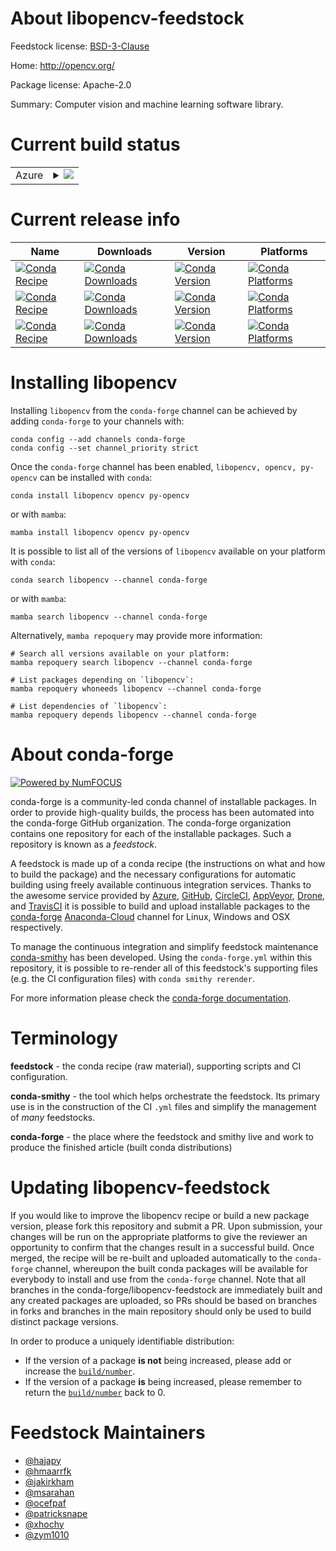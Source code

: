 About libopencv-feedstock
=========================

Feedstock license: [BSD-3-Clause](https://github.com/conda-forge/opencv-feedstock/blob/main/LICENSE.txt)

Home: http://opencv.org/

Package license: Apache-2.0

Summary: Computer vision and machine learning software library.

Current build status
====================


<table>
    
  <tr>
    <td>Azure</td>
    <td>
      <details>
        <summary>
          <a href="https://dev.azure.com/conda-forge/feedstock-builds/_build/latest?definitionId=4567&branchName=main">
            <img src="https://dev.azure.com/conda-forge/feedstock-builds/_apis/build/status/opencv-feedstock?branchName=main">
          </a>
        </summary>
        <table>
          <thead><tr><th>Variant</th><th>Status</th></tr></thead>
          <tbody><tr>
              <td>linux_64_ffmpeg5hdf51.12.2numpy1.21python3.10.____cpython</td>
              <td>
                <a href="https://dev.azure.com/conda-forge/feedstock-builds/_build/latest?definitionId=4567&branchName=main">
                  <img src="https://dev.azure.com/conda-forge/feedstock-builds/_apis/build/status/opencv-feedstock?branchName=main&jobName=linux&configuration=linux%20linux_64_ffmpeg5hdf51.12.2numpy1.21python3.10.____cpython" alt="variant">
                </a>
              </td>
            </tr><tr>
              <td>linux_64_ffmpeg5hdf51.12.2numpy1.21python3.8.____73_pypy</td>
              <td>
                <a href="https://dev.azure.com/conda-forge/feedstock-builds/_build/latest?definitionId=4567&branchName=main">
                  <img src="https://dev.azure.com/conda-forge/feedstock-builds/_apis/build/status/opencv-feedstock?branchName=main&jobName=linux&configuration=linux%20linux_64_ffmpeg5hdf51.12.2numpy1.21python3.8.____73_pypy" alt="variant">
                </a>
              </td>
            </tr><tr>
              <td>linux_64_ffmpeg5hdf51.12.2numpy1.21python3.8.____cpython</td>
              <td>
                <a href="https://dev.azure.com/conda-forge/feedstock-builds/_build/latest?definitionId=4567&branchName=main">
                  <img src="https://dev.azure.com/conda-forge/feedstock-builds/_apis/build/status/opencv-feedstock?branchName=main&jobName=linux&configuration=linux%20linux_64_ffmpeg5hdf51.12.2numpy1.21python3.8.____cpython" alt="variant">
                </a>
              </td>
            </tr><tr>
              <td>linux_64_ffmpeg5hdf51.12.2numpy1.21python3.9.____73_pypy</td>
              <td>
                <a href="https://dev.azure.com/conda-forge/feedstock-builds/_build/latest?definitionId=4567&branchName=main">
                  <img src="https://dev.azure.com/conda-forge/feedstock-builds/_apis/build/status/opencv-feedstock?branchName=main&jobName=linux&configuration=linux%20linux_64_ffmpeg5hdf51.12.2numpy1.21python3.9.____73_pypy" alt="variant">
                </a>
              </td>
            </tr><tr>
              <td>linux_64_ffmpeg5hdf51.12.2numpy1.21python3.9.____cpython</td>
              <td>
                <a href="https://dev.azure.com/conda-forge/feedstock-builds/_build/latest?definitionId=4567&branchName=main">
                  <img src="https://dev.azure.com/conda-forge/feedstock-builds/_apis/build/status/opencv-feedstock?branchName=main&jobName=linux&configuration=linux%20linux_64_ffmpeg5hdf51.12.2numpy1.21python3.9.____cpython" alt="variant">
                </a>
              </td>
            </tr><tr>
              <td>linux_64_ffmpeg5hdf51.12.2numpy1.23python3.11.____cpython</td>
              <td>
                <a href="https://dev.azure.com/conda-forge/feedstock-builds/_build/latest?definitionId=4567&branchName=main">
                  <img src="https://dev.azure.com/conda-forge/feedstock-builds/_apis/build/status/opencv-feedstock?branchName=main&jobName=linux&configuration=linux%20linux_64_ffmpeg5hdf51.12.2numpy1.23python3.11.____cpython" alt="variant">
                </a>
              </td>
            </tr><tr>
              <td>linux_64_ffmpeg5hdf51.14.0numpy1.21python3.10.____cpython</td>
              <td>
                <a href="https://dev.azure.com/conda-forge/feedstock-builds/_build/latest?definitionId=4567&branchName=main">
                  <img src="https://dev.azure.com/conda-forge/feedstock-builds/_apis/build/status/opencv-feedstock?branchName=main&jobName=linux&configuration=linux%20linux_64_ffmpeg5hdf51.14.0numpy1.21python3.10.____cpython" alt="variant">
                </a>
              </td>
            </tr><tr>
              <td>linux_64_ffmpeg5hdf51.14.0numpy1.21python3.8.____73_pypy</td>
              <td>
                <a href="https://dev.azure.com/conda-forge/feedstock-builds/_build/latest?definitionId=4567&branchName=main">
                  <img src="https://dev.azure.com/conda-forge/feedstock-builds/_apis/build/status/opencv-feedstock?branchName=main&jobName=linux&configuration=linux%20linux_64_ffmpeg5hdf51.14.0numpy1.21python3.8.____73_pypy" alt="variant">
                </a>
              </td>
            </tr><tr>
              <td>linux_64_ffmpeg5hdf51.14.0numpy1.21python3.8.____cpython</td>
              <td>
                <a href="https://dev.azure.com/conda-forge/feedstock-builds/_build/latest?definitionId=4567&branchName=main">
                  <img src="https://dev.azure.com/conda-forge/feedstock-builds/_apis/build/status/opencv-feedstock?branchName=main&jobName=linux&configuration=linux%20linux_64_ffmpeg5hdf51.14.0numpy1.21python3.8.____cpython" alt="variant">
                </a>
              </td>
            </tr><tr>
              <td>linux_64_ffmpeg5hdf51.14.0numpy1.21python3.9.____73_pypy</td>
              <td>
                <a href="https://dev.azure.com/conda-forge/feedstock-builds/_build/latest?definitionId=4567&branchName=main">
                  <img src="https://dev.azure.com/conda-forge/feedstock-builds/_apis/build/status/opencv-feedstock?branchName=main&jobName=linux&configuration=linux%20linux_64_ffmpeg5hdf51.14.0numpy1.21python3.9.____73_pypy" alt="variant">
                </a>
              </td>
            </tr><tr>
              <td>linux_64_ffmpeg5hdf51.14.0numpy1.21python3.9.____cpython</td>
              <td>
                <a href="https://dev.azure.com/conda-forge/feedstock-builds/_build/latest?definitionId=4567&branchName=main">
                  <img src="https://dev.azure.com/conda-forge/feedstock-builds/_apis/build/status/opencv-feedstock?branchName=main&jobName=linux&configuration=linux%20linux_64_ffmpeg5hdf51.14.0numpy1.21python3.9.____cpython" alt="variant">
                </a>
              </td>
            </tr><tr>
              <td>linux_64_ffmpeg5hdf51.14.0numpy1.23python3.11.____cpython</td>
              <td>
                <a href="https://dev.azure.com/conda-forge/feedstock-builds/_build/latest?definitionId=4567&branchName=main">
                  <img src="https://dev.azure.com/conda-forge/feedstock-builds/_apis/build/status/opencv-feedstock?branchName=main&jobName=linux&configuration=linux%20linux_64_ffmpeg5hdf51.14.0numpy1.23python3.11.____cpython" alt="variant">
                </a>
              </td>
            </tr><tr>
              <td>linux_64_ffmpeg6hdf51.12.2numpy1.21python3.10.____cpython</td>
              <td>
                <a href="https://dev.azure.com/conda-forge/feedstock-builds/_build/latest?definitionId=4567&branchName=main">
                  <img src="https://dev.azure.com/conda-forge/feedstock-builds/_apis/build/status/opencv-feedstock?branchName=main&jobName=linux&configuration=linux%20linux_64_ffmpeg6hdf51.12.2numpy1.21python3.10.____cpython" alt="variant">
                </a>
              </td>
            </tr><tr>
              <td>linux_64_ffmpeg6hdf51.12.2numpy1.21python3.8.____73_pypy</td>
              <td>
                <a href="https://dev.azure.com/conda-forge/feedstock-builds/_build/latest?definitionId=4567&branchName=main">
                  <img src="https://dev.azure.com/conda-forge/feedstock-builds/_apis/build/status/opencv-feedstock?branchName=main&jobName=linux&configuration=linux%20linux_64_ffmpeg6hdf51.12.2numpy1.21python3.8.____73_pypy" alt="variant">
                </a>
              </td>
            </tr><tr>
              <td>linux_64_ffmpeg6hdf51.12.2numpy1.21python3.8.____cpython</td>
              <td>
                <a href="https://dev.azure.com/conda-forge/feedstock-builds/_build/latest?definitionId=4567&branchName=main">
                  <img src="https://dev.azure.com/conda-forge/feedstock-builds/_apis/build/status/opencv-feedstock?branchName=main&jobName=linux&configuration=linux%20linux_64_ffmpeg6hdf51.12.2numpy1.21python3.8.____cpython" alt="variant">
                </a>
              </td>
            </tr><tr>
              <td>linux_64_ffmpeg6hdf51.12.2numpy1.21python3.9.____73_pypy</td>
              <td>
                <a href="https://dev.azure.com/conda-forge/feedstock-builds/_build/latest?definitionId=4567&branchName=main">
                  <img src="https://dev.azure.com/conda-forge/feedstock-builds/_apis/build/status/opencv-feedstock?branchName=main&jobName=linux&configuration=linux%20linux_64_ffmpeg6hdf51.12.2numpy1.21python3.9.____73_pypy" alt="variant">
                </a>
              </td>
            </tr><tr>
              <td>linux_64_ffmpeg6hdf51.12.2numpy1.21python3.9.____cpython</td>
              <td>
                <a href="https://dev.azure.com/conda-forge/feedstock-builds/_build/latest?definitionId=4567&branchName=main">
                  <img src="https://dev.azure.com/conda-forge/feedstock-builds/_apis/build/status/opencv-feedstock?branchName=main&jobName=linux&configuration=linux%20linux_64_ffmpeg6hdf51.12.2numpy1.21python3.9.____cpython" alt="variant">
                </a>
              </td>
            </tr><tr>
              <td>linux_64_ffmpeg6hdf51.12.2numpy1.23python3.11.____cpython</td>
              <td>
                <a href="https://dev.azure.com/conda-forge/feedstock-builds/_build/latest?definitionId=4567&branchName=main">
                  <img src="https://dev.azure.com/conda-forge/feedstock-builds/_apis/build/status/opencv-feedstock?branchName=main&jobName=linux&configuration=linux%20linux_64_ffmpeg6hdf51.12.2numpy1.23python3.11.____cpython" alt="variant">
                </a>
              </td>
            </tr><tr>
              <td>linux_64_ffmpeg6hdf51.14.0numpy1.21python3.10.____cpython</td>
              <td>
                <a href="https://dev.azure.com/conda-forge/feedstock-builds/_build/latest?definitionId=4567&branchName=main">
                  <img src="https://dev.azure.com/conda-forge/feedstock-builds/_apis/build/status/opencv-feedstock?branchName=main&jobName=linux&configuration=linux%20linux_64_ffmpeg6hdf51.14.0numpy1.21python3.10.____cpython" alt="variant">
                </a>
              </td>
            </tr><tr>
              <td>linux_64_ffmpeg6hdf51.14.0numpy1.21python3.8.____73_pypy</td>
              <td>
                <a href="https://dev.azure.com/conda-forge/feedstock-builds/_build/latest?definitionId=4567&branchName=main">
                  <img src="https://dev.azure.com/conda-forge/feedstock-builds/_apis/build/status/opencv-feedstock?branchName=main&jobName=linux&configuration=linux%20linux_64_ffmpeg6hdf51.14.0numpy1.21python3.8.____73_pypy" alt="variant">
                </a>
              </td>
            </tr><tr>
              <td>linux_64_ffmpeg6hdf51.14.0numpy1.21python3.8.____cpython</td>
              <td>
                <a href="https://dev.azure.com/conda-forge/feedstock-builds/_build/latest?definitionId=4567&branchName=main">
                  <img src="https://dev.azure.com/conda-forge/feedstock-builds/_apis/build/status/opencv-feedstock?branchName=main&jobName=linux&configuration=linux%20linux_64_ffmpeg6hdf51.14.0numpy1.21python3.8.____cpython" alt="variant">
                </a>
              </td>
            </tr><tr>
              <td>linux_64_ffmpeg6hdf51.14.0numpy1.21python3.9.____73_pypy</td>
              <td>
                <a href="https://dev.azure.com/conda-forge/feedstock-builds/_build/latest?definitionId=4567&branchName=main">
                  <img src="https://dev.azure.com/conda-forge/feedstock-builds/_apis/build/status/opencv-feedstock?branchName=main&jobName=linux&configuration=linux%20linux_64_ffmpeg6hdf51.14.0numpy1.21python3.9.____73_pypy" alt="variant">
                </a>
              </td>
            </tr><tr>
              <td>linux_64_ffmpeg6hdf51.14.0numpy1.21python3.9.____cpython</td>
              <td>
                <a href="https://dev.azure.com/conda-forge/feedstock-builds/_build/latest?definitionId=4567&branchName=main">
                  <img src="https://dev.azure.com/conda-forge/feedstock-builds/_apis/build/status/opencv-feedstock?branchName=main&jobName=linux&configuration=linux%20linux_64_ffmpeg6hdf51.14.0numpy1.21python3.9.____cpython" alt="variant">
                </a>
              </td>
            </tr><tr>
              <td>linux_64_ffmpeg6hdf51.14.0numpy1.23python3.11.____cpython</td>
              <td>
                <a href="https://dev.azure.com/conda-forge/feedstock-builds/_build/latest?definitionId=4567&branchName=main">
                  <img src="https://dev.azure.com/conda-forge/feedstock-builds/_apis/build/status/opencv-feedstock?branchName=main&jobName=linux&configuration=linux%20linux_64_ffmpeg6hdf51.14.0numpy1.23python3.11.____cpython" alt="variant">
                </a>
              </td>
            </tr><tr>
              <td>linux_aarch64_ffmpeg5hdf51.12.2numpy1.21python3.10.____cpython</td>
              <td>
                <a href="https://dev.azure.com/conda-forge/feedstock-builds/_build/latest?definitionId=4567&branchName=main">
                  <img src="https://dev.azure.com/conda-forge/feedstock-builds/_apis/build/status/opencv-feedstock?branchName=main&jobName=linux&configuration=linux%20linux_aarch64_ffmpeg5hdf51.12.2numpy1.21python3.10.____cpython" alt="variant">
                </a>
              </td>
            </tr><tr>
              <td>linux_aarch64_ffmpeg5hdf51.12.2numpy1.21python3.8.____73_pypy</td>
              <td>
                <a href="https://dev.azure.com/conda-forge/feedstock-builds/_build/latest?definitionId=4567&branchName=main">
                  <img src="https://dev.azure.com/conda-forge/feedstock-builds/_apis/build/status/opencv-feedstock?branchName=main&jobName=linux&configuration=linux%20linux_aarch64_ffmpeg5hdf51.12.2numpy1.21python3.8.____73_pypy" alt="variant">
                </a>
              </td>
            </tr><tr>
              <td>linux_aarch64_ffmpeg5hdf51.12.2numpy1.21python3.8.____cpython</td>
              <td>
                <a href="https://dev.azure.com/conda-forge/feedstock-builds/_build/latest?definitionId=4567&branchName=main">
                  <img src="https://dev.azure.com/conda-forge/feedstock-builds/_apis/build/status/opencv-feedstock?branchName=main&jobName=linux&configuration=linux%20linux_aarch64_ffmpeg5hdf51.12.2numpy1.21python3.8.____cpython" alt="variant">
                </a>
              </td>
            </tr><tr>
              <td>linux_aarch64_ffmpeg5hdf51.12.2numpy1.21python3.9.____73_pypy</td>
              <td>
                <a href="https://dev.azure.com/conda-forge/feedstock-builds/_build/latest?definitionId=4567&branchName=main">
                  <img src="https://dev.azure.com/conda-forge/feedstock-builds/_apis/build/status/opencv-feedstock?branchName=main&jobName=linux&configuration=linux%20linux_aarch64_ffmpeg5hdf51.12.2numpy1.21python3.9.____73_pypy" alt="variant">
                </a>
              </td>
            </tr><tr>
              <td>linux_aarch64_ffmpeg5hdf51.12.2numpy1.21python3.9.____cpython</td>
              <td>
                <a href="https://dev.azure.com/conda-forge/feedstock-builds/_build/latest?definitionId=4567&branchName=main">
                  <img src="https://dev.azure.com/conda-forge/feedstock-builds/_apis/build/status/opencv-feedstock?branchName=main&jobName=linux&configuration=linux%20linux_aarch64_ffmpeg5hdf51.12.2numpy1.21python3.9.____cpython" alt="variant">
                </a>
              </td>
            </tr><tr>
              <td>linux_aarch64_ffmpeg5hdf51.12.2numpy1.23python3.11.____cpython</td>
              <td>
                <a href="https://dev.azure.com/conda-forge/feedstock-builds/_build/latest?definitionId=4567&branchName=main">
                  <img src="https://dev.azure.com/conda-forge/feedstock-builds/_apis/build/status/opencv-feedstock?branchName=main&jobName=linux&configuration=linux%20linux_aarch64_ffmpeg5hdf51.12.2numpy1.23python3.11.____cpython" alt="variant">
                </a>
              </td>
            </tr><tr>
              <td>linux_aarch64_ffmpeg5hdf51.14.0numpy1.21python3.10.____cpython</td>
              <td>
                <a href="https://dev.azure.com/conda-forge/feedstock-builds/_build/latest?definitionId=4567&branchName=main">
                  <img src="https://dev.azure.com/conda-forge/feedstock-builds/_apis/build/status/opencv-feedstock?branchName=main&jobName=linux&configuration=linux%20linux_aarch64_ffmpeg5hdf51.14.0numpy1.21python3.10.____cpython" alt="variant">
                </a>
              </td>
            </tr><tr>
              <td>linux_aarch64_ffmpeg5hdf51.14.0numpy1.21python3.8.____73_pypy</td>
              <td>
                <a href="https://dev.azure.com/conda-forge/feedstock-builds/_build/latest?definitionId=4567&branchName=main">
                  <img src="https://dev.azure.com/conda-forge/feedstock-builds/_apis/build/status/opencv-feedstock?branchName=main&jobName=linux&configuration=linux%20linux_aarch64_ffmpeg5hdf51.14.0numpy1.21python3.8.____73_pypy" alt="variant">
                </a>
              </td>
            </tr><tr>
              <td>linux_aarch64_ffmpeg5hdf51.14.0numpy1.21python3.8.____cpython</td>
              <td>
                <a href="https://dev.azure.com/conda-forge/feedstock-builds/_build/latest?definitionId=4567&branchName=main">
                  <img src="https://dev.azure.com/conda-forge/feedstock-builds/_apis/build/status/opencv-feedstock?branchName=main&jobName=linux&configuration=linux%20linux_aarch64_ffmpeg5hdf51.14.0numpy1.21python3.8.____cpython" alt="variant">
                </a>
              </td>
            </tr><tr>
              <td>linux_aarch64_ffmpeg5hdf51.14.0numpy1.21python3.9.____73_pypy</td>
              <td>
                <a href="https://dev.azure.com/conda-forge/feedstock-builds/_build/latest?definitionId=4567&branchName=main">
                  <img src="https://dev.azure.com/conda-forge/feedstock-builds/_apis/build/status/opencv-feedstock?branchName=main&jobName=linux&configuration=linux%20linux_aarch64_ffmpeg5hdf51.14.0numpy1.21python3.9.____73_pypy" alt="variant">
                </a>
              </td>
            </tr><tr>
              <td>linux_aarch64_ffmpeg5hdf51.14.0numpy1.21python3.9.____cpython</td>
              <td>
                <a href="https://dev.azure.com/conda-forge/feedstock-builds/_build/latest?definitionId=4567&branchName=main">
                  <img src="https://dev.azure.com/conda-forge/feedstock-builds/_apis/build/status/opencv-feedstock?branchName=main&jobName=linux&configuration=linux%20linux_aarch64_ffmpeg5hdf51.14.0numpy1.21python3.9.____cpython" alt="variant">
                </a>
              </td>
            </tr><tr>
              <td>linux_aarch64_ffmpeg5hdf51.14.0numpy1.23python3.11.____cpython</td>
              <td>
                <a href="https://dev.azure.com/conda-forge/feedstock-builds/_build/latest?definitionId=4567&branchName=main">
                  <img src="https://dev.azure.com/conda-forge/feedstock-builds/_apis/build/status/opencv-feedstock?branchName=main&jobName=linux&configuration=linux%20linux_aarch64_ffmpeg5hdf51.14.0numpy1.23python3.11.____cpython" alt="variant">
                </a>
              </td>
            </tr><tr>
              <td>linux_aarch64_ffmpeg6hdf51.12.2numpy1.21python3.10.____cpython</td>
              <td>
                <a href="https://dev.azure.com/conda-forge/feedstock-builds/_build/latest?definitionId=4567&branchName=main">
                  <img src="https://dev.azure.com/conda-forge/feedstock-builds/_apis/build/status/opencv-feedstock?branchName=main&jobName=linux&configuration=linux%20linux_aarch64_ffmpeg6hdf51.12.2numpy1.21python3.10.____cpython" alt="variant">
                </a>
              </td>
            </tr><tr>
              <td>linux_aarch64_ffmpeg6hdf51.12.2numpy1.21python3.8.____73_pypy</td>
              <td>
                <a href="https://dev.azure.com/conda-forge/feedstock-builds/_build/latest?definitionId=4567&branchName=main">
                  <img src="https://dev.azure.com/conda-forge/feedstock-builds/_apis/build/status/opencv-feedstock?branchName=main&jobName=linux&configuration=linux%20linux_aarch64_ffmpeg6hdf51.12.2numpy1.21python3.8.____73_pypy" alt="variant">
                </a>
              </td>
            </tr><tr>
              <td>linux_aarch64_ffmpeg6hdf51.12.2numpy1.21python3.8.____cpython</td>
              <td>
                <a href="https://dev.azure.com/conda-forge/feedstock-builds/_build/latest?definitionId=4567&branchName=main">
                  <img src="https://dev.azure.com/conda-forge/feedstock-builds/_apis/build/status/opencv-feedstock?branchName=main&jobName=linux&configuration=linux%20linux_aarch64_ffmpeg6hdf51.12.2numpy1.21python3.8.____cpython" alt="variant">
                </a>
              </td>
            </tr><tr>
              <td>linux_aarch64_ffmpeg6hdf51.12.2numpy1.21python3.9.____73_pypy</td>
              <td>
                <a href="https://dev.azure.com/conda-forge/feedstock-builds/_build/latest?definitionId=4567&branchName=main">
                  <img src="https://dev.azure.com/conda-forge/feedstock-builds/_apis/build/status/opencv-feedstock?branchName=main&jobName=linux&configuration=linux%20linux_aarch64_ffmpeg6hdf51.12.2numpy1.21python3.9.____73_pypy" alt="variant">
                </a>
              </td>
            </tr><tr>
              <td>linux_aarch64_ffmpeg6hdf51.12.2numpy1.21python3.9.____cpython</td>
              <td>
                <a href="https://dev.azure.com/conda-forge/feedstock-builds/_build/latest?definitionId=4567&branchName=main">
                  <img src="https://dev.azure.com/conda-forge/feedstock-builds/_apis/build/status/opencv-feedstock?branchName=main&jobName=linux&configuration=linux%20linux_aarch64_ffmpeg6hdf51.12.2numpy1.21python3.9.____cpython" alt="variant">
                </a>
              </td>
            </tr><tr>
              <td>linux_aarch64_ffmpeg6hdf51.12.2numpy1.23python3.11.____cpython</td>
              <td>
                <a href="https://dev.azure.com/conda-forge/feedstock-builds/_build/latest?definitionId=4567&branchName=main">
                  <img src="https://dev.azure.com/conda-forge/feedstock-builds/_apis/build/status/opencv-feedstock?branchName=main&jobName=linux&configuration=linux%20linux_aarch64_ffmpeg6hdf51.12.2numpy1.23python3.11.____cpython" alt="variant">
                </a>
              </td>
            </tr><tr>
              <td>linux_aarch64_ffmpeg6hdf51.14.0numpy1.21python3.10.____cpython</td>
              <td>
                <a href="https://dev.azure.com/conda-forge/feedstock-builds/_build/latest?definitionId=4567&branchName=main">
                  <img src="https://dev.azure.com/conda-forge/feedstock-builds/_apis/build/status/opencv-feedstock?branchName=main&jobName=linux&configuration=linux%20linux_aarch64_ffmpeg6hdf51.14.0numpy1.21python3.10.____cpython" alt="variant">
                </a>
              </td>
            </tr><tr>
              <td>linux_aarch64_ffmpeg6hdf51.14.0numpy1.21python3.8.____73_pypy</td>
              <td>
                <a href="https://dev.azure.com/conda-forge/feedstock-builds/_build/latest?definitionId=4567&branchName=main">
                  <img src="https://dev.azure.com/conda-forge/feedstock-builds/_apis/build/status/opencv-feedstock?branchName=main&jobName=linux&configuration=linux%20linux_aarch64_ffmpeg6hdf51.14.0numpy1.21python3.8.____73_pypy" alt="variant">
                </a>
              </td>
            </tr><tr>
              <td>linux_aarch64_ffmpeg6hdf51.14.0numpy1.21python3.8.____cpython</td>
              <td>
                <a href="https://dev.azure.com/conda-forge/feedstock-builds/_build/latest?definitionId=4567&branchName=main">
                  <img src="https://dev.azure.com/conda-forge/feedstock-builds/_apis/build/status/opencv-feedstock?branchName=main&jobName=linux&configuration=linux%20linux_aarch64_ffmpeg6hdf51.14.0numpy1.21python3.8.____cpython" alt="variant">
                </a>
              </td>
            </tr><tr>
              <td>linux_aarch64_ffmpeg6hdf51.14.0numpy1.21python3.9.____73_pypy</td>
              <td>
                <a href="https://dev.azure.com/conda-forge/feedstock-builds/_build/latest?definitionId=4567&branchName=main">
                  <img src="https://dev.azure.com/conda-forge/feedstock-builds/_apis/build/status/opencv-feedstock?branchName=main&jobName=linux&configuration=linux%20linux_aarch64_ffmpeg6hdf51.14.0numpy1.21python3.9.____73_pypy" alt="variant">
                </a>
              </td>
            </tr><tr>
              <td>linux_aarch64_ffmpeg6hdf51.14.0numpy1.21python3.9.____cpython</td>
              <td>
                <a href="https://dev.azure.com/conda-forge/feedstock-builds/_build/latest?definitionId=4567&branchName=main">
                  <img src="https://dev.azure.com/conda-forge/feedstock-builds/_apis/build/status/opencv-feedstock?branchName=main&jobName=linux&configuration=linux%20linux_aarch64_ffmpeg6hdf51.14.0numpy1.21python3.9.____cpython" alt="variant">
                </a>
              </td>
            </tr><tr>
              <td>linux_aarch64_ffmpeg6hdf51.14.0numpy1.23python3.11.____cpython</td>
              <td>
                <a href="https://dev.azure.com/conda-forge/feedstock-builds/_build/latest?definitionId=4567&branchName=main">
                  <img src="https://dev.azure.com/conda-forge/feedstock-builds/_apis/build/status/opencv-feedstock?branchName=main&jobName=linux&configuration=linux%20linux_aarch64_ffmpeg6hdf51.14.0numpy1.23python3.11.____cpython" alt="variant">
                </a>
              </td>
            </tr><tr>
              <td>linux_ppc64le_ffmpeg5hdf51.12.2numpy1.21python3.10.____cpython</td>
              <td>
                <a href="https://dev.azure.com/conda-forge/feedstock-builds/_build/latest?definitionId=4567&branchName=main">
                  <img src="https://dev.azure.com/conda-forge/feedstock-builds/_apis/build/status/opencv-feedstock?branchName=main&jobName=linux&configuration=linux%20linux_ppc64le_ffmpeg5hdf51.12.2numpy1.21python3.10.____cpython" alt="variant">
                </a>
              </td>
            </tr><tr>
              <td>linux_ppc64le_ffmpeg5hdf51.12.2numpy1.21python3.8.____73_pypy</td>
              <td>
                <a href="https://dev.azure.com/conda-forge/feedstock-builds/_build/latest?definitionId=4567&branchName=main">
                  <img src="https://dev.azure.com/conda-forge/feedstock-builds/_apis/build/status/opencv-feedstock?branchName=main&jobName=linux&configuration=linux%20linux_ppc64le_ffmpeg5hdf51.12.2numpy1.21python3.8.____73_pypy" alt="variant">
                </a>
              </td>
            </tr><tr>
              <td>linux_ppc64le_ffmpeg5hdf51.12.2numpy1.21python3.8.____cpython</td>
              <td>
                <a href="https://dev.azure.com/conda-forge/feedstock-builds/_build/latest?definitionId=4567&branchName=main">
                  <img src="https://dev.azure.com/conda-forge/feedstock-builds/_apis/build/status/opencv-feedstock?branchName=main&jobName=linux&configuration=linux%20linux_ppc64le_ffmpeg5hdf51.12.2numpy1.21python3.8.____cpython" alt="variant">
                </a>
              </td>
            </tr><tr>
              <td>linux_ppc64le_ffmpeg5hdf51.12.2numpy1.21python3.9.____73_pypy</td>
              <td>
                <a href="https://dev.azure.com/conda-forge/feedstock-builds/_build/latest?definitionId=4567&branchName=main">
                  <img src="https://dev.azure.com/conda-forge/feedstock-builds/_apis/build/status/opencv-feedstock?branchName=main&jobName=linux&configuration=linux%20linux_ppc64le_ffmpeg5hdf51.12.2numpy1.21python3.9.____73_pypy" alt="variant">
                </a>
              </td>
            </tr><tr>
              <td>linux_ppc64le_ffmpeg5hdf51.12.2numpy1.21python3.9.____cpython</td>
              <td>
                <a href="https://dev.azure.com/conda-forge/feedstock-builds/_build/latest?definitionId=4567&branchName=main">
                  <img src="https://dev.azure.com/conda-forge/feedstock-builds/_apis/build/status/opencv-feedstock?branchName=main&jobName=linux&configuration=linux%20linux_ppc64le_ffmpeg5hdf51.12.2numpy1.21python3.9.____cpython" alt="variant">
                </a>
              </td>
            </tr><tr>
              <td>linux_ppc64le_ffmpeg5hdf51.12.2numpy1.23python3.11.____cpython</td>
              <td>
                <a href="https://dev.azure.com/conda-forge/feedstock-builds/_build/latest?definitionId=4567&branchName=main">
                  <img src="https://dev.azure.com/conda-forge/feedstock-builds/_apis/build/status/opencv-feedstock?branchName=main&jobName=linux&configuration=linux%20linux_ppc64le_ffmpeg5hdf51.12.2numpy1.23python3.11.____cpython" alt="variant">
                </a>
              </td>
            </tr><tr>
              <td>linux_ppc64le_ffmpeg5hdf51.14.0numpy1.21python3.10.____cpython</td>
              <td>
                <a href="https://dev.azure.com/conda-forge/feedstock-builds/_build/latest?definitionId=4567&branchName=main">
                  <img src="https://dev.azure.com/conda-forge/feedstock-builds/_apis/build/status/opencv-feedstock?branchName=main&jobName=linux&configuration=linux%20linux_ppc64le_ffmpeg5hdf51.14.0numpy1.21python3.10.____cpython" alt="variant">
                </a>
              </td>
            </tr><tr>
              <td>linux_ppc64le_ffmpeg5hdf51.14.0numpy1.21python3.8.____73_pypy</td>
              <td>
                <a href="https://dev.azure.com/conda-forge/feedstock-builds/_build/latest?definitionId=4567&branchName=main">
                  <img src="https://dev.azure.com/conda-forge/feedstock-builds/_apis/build/status/opencv-feedstock?branchName=main&jobName=linux&configuration=linux%20linux_ppc64le_ffmpeg5hdf51.14.0numpy1.21python3.8.____73_pypy" alt="variant">
                </a>
              </td>
            </tr><tr>
              <td>linux_ppc64le_ffmpeg5hdf51.14.0numpy1.21python3.8.____cpython</td>
              <td>
                <a href="https://dev.azure.com/conda-forge/feedstock-builds/_build/latest?definitionId=4567&branchName=main">
                  <img src="https://dev.azure.com/conda-forge/feedstock-builds/_apis/build/status/opencv-feedstock?branchName=main&jobName=linux&configuration=linux%20linux_ppc64le_ffmpeg5hdf51.14.0numpy1.21python3.8.____cpython" alt="variant">
                </a>
              </td>
            </tr><tr>
              <td>linux_ppc64le_ffmpeg5hdf51.14.0numpy1.21python3.9.____73_pypy</td>
              <td>
                <a href="https://dev.azure.com/conda-forge/feedstock-builds/_build/latest?definitionId=4567&branchName=main">
                  <img src="https://dev.azure.com/conda-forge/feedstock-builds/_apis/build/status/opencv-feedstock?branchName=main&jobName=linux&configuration=linux%20linux_ppc64le_ffmpeg5hdf51.14.0numpy1.21python3.9.____73_pypy" alt="variant">
                </a>
              </td>
            </tr><tr>
              <td>linux_ppc64le_ffmpeg5hdf51.14.0numpy1.21python3.9.____cpython</td>
              <td>
                <a href="https://dev.azure.com/conda-forge/feedstock-builds/_build/latest?definitionId=4567&branchName=main">
                  <img src="https://dev.azure.com/conda-forge/feedstock-builds/_apis/build/status/opencv-feedstock?branchName=main&jobName=linux&configuration=linux%20linux_ppc64le_ffmpeg5hdf51.14.0numpy1.21python3.9.____cpython" alt="variant">
                </a>
              </td>
            </tr><tr>
              <td>linux_ppc64le_ffmpeg5hdf51.14.0numpy1.23python3.11.____cpython</td>
              <td>
                <a href="https://dev.azure.com/conda-forge/feedstock-builds/_build/latest?definitionId=4567&branchName=main">
                  <img src="https://dev.azure.com/conda-forge/feedstock-builds/_apis/build/status/opencv-feedstock?branchName=main&jobName=linux&configuration=linux%20linux_ppc64le_ffmpeg5hdf51.14.0numpy1.23python3.11.____cpython" alt="variant">
                </a>
              </td>
            </tr><tr>
              <td>linux_ppc64le_ffmpeg6hdf51.12.2numpy1.21python3.10.____cpython</td>
              <td>
                <a href="https://dev.azure.com/conda-forge/feedstock-builds/_build/latest?definitionId=4567&branchName=main">
                  <img src="https://dev.azure.com/conda-forge/feedstock-builds/_apis/build/status/opencv-feedstock?branchName=main&jobName=linux&configuration=linux%20linux_ppc64le_ffmpeg6hdf51.12.2numpy1.21python3.10.____cpython" alt="variant">
                </a>
              </td>
            </tr><tr>
              <td>linux_ppc64le_ffmpeg6hdf51.12.2numpy1.21python3.8.____73_pypy</td>
              <td>
                <a href="https://dev.azure.com/conda-forge/feedstock-builds/_build/latest?definitionId=4567&branchName=main">
                  <img src="https://dev.azure.com/conda-forge/feedstock-builds/_apis/build/status/opencv-feedstock?branchName=main&jobName=linux&configuration=linux%20linux_ppc64le_ffmpeg6hdf51.12.2numpy1.21python3.8.____73_pypy" alt="variant">
                </a>
              </td>
            </tr><tr>
              <td>linux_ppc64le_ffmpeg6hdf51.12.2numpy1.21python3.8.____cpython</td>
              <td>
                <a href="https://dev.azure.com/conda-forge/feedstock-builds/_build/latest?definitionId=4567&branchName=main">
                  <img src="https://dev.azure.com/conda-forge/feedstock-builds/_apis/build/status/opencv-feedstock?branchName=main&jobName=linux&configuration=linux%20linux_ppc64le_ffmpeg6hdf51.12.2numpy1.21python3.8.____cpython" alt="variant">
                </a>
              </td>
            </tr><tr>
              <td>linux_ppc64le_ffmpeg6hdf51.12.2numpy1.21python3.9.____73_pypy</td>
              <td>
                <a href="https://dev.azure.com/conda-forge/feedstock-builds/_build/latest?definitionId=4567&branchName=main">
                  <img src="https://dev.azure.com/conda-forge/feedstock-builds/_apis/build/status/opencv-feedstock?branchName=main&jobName=linux&configuration=linux%20linux_ppc64le_ffmpeg6hdf51.12.2numpy1.21python3.9.____73_pypy" alt="variant">
                </a>
              </td>
            </tr><tr>
              <td>linux_ppc64le_ffmpeg6hdf51.12.2numpy1.21python3.9.____cpython</td>
              <td>
                <a href="https://dev.azure.com/conda-forge/feedstock-builds/_build/latest?definitionId=4567&branchName=main">
                  <img src="https://dev.azure.com/conda-forge/feedstock-builds/_apis/build/status/opencv-feedstock?branchName=main&jobName=linux&configuration=linux%20linux_ppc64le_ffmpeg6hdf51.12.2numpy1.21python3.9.____cpython" alt="variant">
                </a>
              </td>
            </tr><tr>
              <td>linux_ppc64le_ffmpeg6hdf51.12.2numpy1.23python3.11.____cpython</td>
              <td>
                <a href="https://dev.azure.com/conda-forge/feedstock-builds/_build/latest?definitionId=4567&branchName=main">
                  <img src="https://dev.azure.com/conda-forge/feedstock-builds/_apis/build/status/opencv-feedstock?branchName=main&jobName=linux&configuration=linux%20linux_ppc64le_ffmpeg6hdf51.12.2numpy1.23python3.11.____cpython" alt="variant">
                </a>
              </td>
            </tr><tr>
              <td>linux_ppc64le_ffmpeg6hdf51.14.0numpy1.21python3.10.____cpython</td>
              <td>
                <a href="https://dev.azure.com/conda-forge/feedstock-builds/_build/latest?definitionId=4567&branchName=main">
                  <img src="https://dev.azure.com/conda-forge/feedstock-builds/_apis/build/status/opencv-feedstock?branchName=main&jobName=linux&configuration=linux%20linux_ppc64le_ffmpeg6hdf51.14.0numpy1.21python3.10.____cpython" alt="variant">
                </a>
              </td>
            </tr><tr>
              <td>linux_ppc64le_ffmpeg6hdf51.14.0numpy1.21python3.8.____73_pypy</td>
              <td>
                <a href="https://dev.azure.com/conda-forge/feedstock-builds/_build/latest?definitionId=4567&branchName=main">
                  <img src="https://dev.azure.com/conda-forge/feedstock-builds/_apis/build/status/opencv-feedstock?branchName=main&jobName=linux&configuration=linux%20linux_ppc64le_ffmpeg6hdf51.14.0numpy1.21python3.8.____73_pypy" alt="variant">
                </a>
              </td>
            </tr><tr>
              <td>linux_ppc64le_ffmpeg6hdf51.14.0numpy1.21python3.8.____cpython</td>
              <td>
                <a href="https://dev.azure.com/conda-forge/feedstock-builds/_build/latest?definitionId=4567&branchName=main">
                  <img src="https://dev.azure.com/conda-forge/feedstock-builds/_apis/build/status/opencv-feedstock?branchName=main&jobName=linux&configuration=linux%20linux_ppc64le_ffmpeg6hdf51.14.0numpy1.21python3.8.____cpython" alt="variant">
                </a>
              </td>
            </tr><tr>
              <td>linux_ppc64le_ffmpeg6hdf51.14.0numpy1.21python3.9.____73_pypy</td>
              <td>
                <a href="https://dev.azure.com/conda-forge/feedstock-builds/_build/latest?definitionId=4567&branchName=main">
                  <img src="https://dev.azure.com/conda-forge/feedstock-builds/_apis/build/status/opencv-feedstock?branchName=main&jobName=linux&configuration=linux%20linux_ppc64le_ffmpeg6hdf51.14.0numpy1.21python3.9.____73_pypy" alt="variant">
                </a>
              </td>
            </tr><tr>
              <td>linux_ppc64le_ffmpeg6hdf51.14.0numpy1.21python3.9.____cpython</td>
              <td>
                <a href="https://dev.azure.com/conda-forge/feedstock-builds/_build/latest?definitionId=4567&branchName=main">
                  <img src="https://dev.azure.com/conda-forge/feedstock-builds/_apis/build/status/opencv-feedstock?branchName=main&jobName=linux&configuration=linux%20linux_ppc64le_ffmpeg6hdf51.14.0numpy1.21python3.9.____cpython" alt="variant">
                </a>
              </td>
            </tr><tr>
              <td>linux_ppc64le_ffmpeg6hdf51.14.0numpy1.23python3.11.____cpython</td>
              <td>
                <a href="https://dev.azure.com/conda-forge/feedstock-builds/_build/latest?definitionId=4567&branchName=main">
                  <img src="https://dev.azure.com/conda-forge/feedstock-builds/_apis/build/status/opencv-feedstock?branchName=main&jobName=linux&configuration=linux%20linux_ppc64le_ffmpeg6hdf51.14.0numpy1.23python3.11.____cpython" alt="variant">
                </a>
              </td>
            </tr><tr>
              <td>osx_64_ffmpeg5hdf51.12.2numpy1.21python3.10.____cpython</td>
              <td>
                <a href="https://dev.azure.com/conda-forge/feedstock-builds/_build/latest?definitionId=4567&branchName=main">
                  <img src="https://dev.azure.com/conda-forge/feedstock-builds/_apis/build/status/opencv-feedstock?branchName=main&jobName=osx&configuration=osx%20osx_64_ffmpeg5hdf51.12.2numpy1.21python3.10.____cpython" alt="variant">
                </a>
              </td>
            </tr><tr>
              <td>osx_64_ffmpeg5hdf51.12.2numpy1.21python3.8.____73_pypy</td>
              <td>
                <a href="https://dev.azure.com/conda-forge/feedstock-builds/_build/latest?definitionId=4567&branchName=main">
                  <img src="https://dev.azure.com/conda-forge/feedstock-builds/_apis/build/status/opencv-feedstock?branchName=main&jobName=osx&configuration=osx%20osx_64_ffmpeg5hdf51.12.2numpy1.21python3.8.____73_pypy" alt="variant">
                </a>
              </td>
            </tr><tr>
              <td>osx_64_ffmpeg5hdf51.12.2numpy1.21python3.8.____cpython</td>
              <td>
                <a href="https://dev.azure.com/conda-forge/feedstock-builds/_build/latest?definitionId=4567&branchName=main">
                  <img src="https://dev.azure.com/conda-forge/feedstock-builds/_apis/build/status/opencv-feedstock?branchName=main&jobName=osx&configuration=osx%20osx_64_ffmpeg5hdf51.12.2numpy1.21python3.8.____cpython" alt="variant">
                </a>
              </td>
            </tr><tr>
              <td>osx_64_ffmpeg5hdf51.12.2numpy1.21python3.9.____73_pypy</td>
              <td>
                <a href="https://dev.azure.com/conda-forge/feedstock-builds/_build/latest?definitionId=4567&branchName=main">
                  <img src="https://dev.azure.com/conda-forge/feedstock-builds/_apis/build/status/opencv-feedstock?branchName=main&jobName=osx&configuration=osx%20osx_64_ffmpeg5hdf51.12.2numpy1.21python3.9.____73_pypy" alt="variant">
                </a>
              </td>
            </tr><tr>
              <td>osx_64_ffmpeg5hdf51.12.2numpy1.21python3.9.____cpython</td>
              <td>
                <a href="https://dev.azure.com/conda-forge/feedstock-builds/_build/latest?definitionId=4567&branchName=main">
                  <img src="https://dev.azure.com/conda-forge/feedstock-builds/_apis/build/status/opencv-feedstock?branchName=main&jobName=osx&configuration=osx%20osx_64_ffmpeg5hdf51.12.2numpy1.21python3.9.____cpython" alt="variant">
                </a>
              </td>
            </tr><tr>
              <td>osx_64_ffmpeg5hdf51.12.2numpy1.23python3.11.____cpython</td>
              <td>
                <a href="https://dev.azure.com/conda-forge/feedstock-builds/_build/latest?definitionId=4567&branchName=main">
                  <img src="https://dev.azure.com/conda-forge/feedstock-builds/_apis/build/status/opencv-feedstock?branchName=main&jobName=osx&configuration=osx%20osx_64_ffmpeg5hdf51.12.2numpy1.23python3.11.____cpython" alt="variant">
                </a>
              </td>
            </tr><tr>
              <td>osx_64_ffmpeg5hdf51.14.0numpy1.21python3.10.____cpython</td>
              <td>
                <a href="https://dev.azure.com/conda-forge/feedstock-builds/_build/latest?definitionId=4567&branchName=main">
                  <img src="https://dev.azure.com/conda-forge/feedstock-builds/_apis/build/status/opencv-feedstock?branchName=main&jobName=osx&configuration=osx%20osx_64_ffmpeg5hdf51.14.0numpy1.21python3.10.____cpython" alt="variant">
                </a>
              </td>
            </tr><tr>
              <td>osx_64_ffmpeg5hdf51.14.0numpy1.21python3.8.____73_pypy</td>
              <td>
                <a href="https://dev.azure.com/conda-forge/feedstock-builds/_build/latest?definitionId=4567&branchName=main">
                  <img src="https://dev.azure.com/conda-forge/feedstock-builds/_apis/build/status/opencv-feedstock?branchName=main&jobName=osx&configuration=osx%20osx_64_ffmpeg5hdf51.14.0numpy1.21python3.8.____73_pypy" alt="variant">
                </a>
              </td>
            </tr><tr>
              <td>osx_64_ffmpeg5hdf51.14.0numpy1.21python3.8.____cpython</td>
              <td>
                <a href="https://dev.azure.com/conda-forge/feedstock-builds/_build/latest?definitionId=4567&branchName=main">
                  <img src="https://dev.azure.com/conda-forge/feedstock-builds/_apis/build/status/opencv-feedstock?branchName=main&jobName=osx&configuration=osx%20osx_64_ffmpeg5hdf51.14.0numpy1.21python3.8.____cpython" alt="variant">
                </a>
              </td>
            </tr><tr>
              <td>osx_64_ffmpeg5hdf51.14.0numpy1.21python3.9.____73_pypy</td>
              <td>
                <a href="https://dev.azure.com/conda-forge/feedstock-builds/_build/latest?definitionId=4567&branchName=main">
                  <img src="https://dev.azure.com/conda-forge/feedstock-builds/_apis/build/status/opencv-feedstock?branchName=main&jobName=osx&configuration=osx%20osx_64_ffmpeg5hdf51.14.0numpy1.21python3.9.____73_pypy" alt="variant">
                </a>
              </td>
            </tr><tr>
              <td>osx_64_ffmpeg5hdf51.14.0numpy1.21python3.9.____cpython</td>
              <td>
                <a href="https://dev.azure.com/conda-forge/feedstock-builds/_build/latest?definitionId=4567&branchName=main">
                  <img src="https://dev.azure.com/conda-forge/feedstock-builds/_apis/build/status/opencv-feedstock?branchName=main&jobName=osx&configuration=osx%20osx_64_ffmpeg5hdf51.14.0numpy1.21python3.9.____cpython" alt="variant">
                </a>
              </td>
            </tr><tr>
              <td>osx_64_ffmpeg5hdf51.14.0numpy1.23python3.11.____cpython</td>
              <td>
                <a href="https://dev.azure.com/conda-forge/feedstock-builds/_build/latest?definitionId=4567&branchName=main">
                  <img src="https://dev.azure.com/conda-forge/feedstock-builds/_apis/build/status/opencv-feedstock?branchName=main&jobName=osx&configuration=osx%20osx_64_ffmpeg5hdf51.14.0numpy1.23python3.11.____cpython" alt="variant">
                </a>
              </td>
            </tr><tr>
              <td>osx_64_ffmpeg6hdf51.12.2numpy1.21python3.10.____cpython</td>
              <td>
                <a href="https://dev.azure.com/conda-forge/feedstock-builds/_build/latest?definitionId=4567&branchName=main">
                  <img src="https://dev.azure.com/conda-forge/feedstock-builds/_apis/build/status/opencv-feedstock?branchName=main&jobName=osx&configuration=osx%20osx_64_ffmpeg6hdf51.12.2numpy1.21python3.10.____cpython" alt="variant">
                </a>
              </td>
            </tr><tr>
              <td>osx_64_ffmpeg6hdf51.12.2numpy1.21python3.8.____73_pypy</td>
              <td>
                <a href="https://dev.azure.com/conda-forge/feedstock-builds/_build/latest?definitionId=4567&branchName=main">
                  <img src="https://dev.azure.com/conda-forge/feedstock-builds/_apis/build/status/opencv-feedstock?branchName=main&jobName=osx&configuration=osx%20osx_64_ffmpeg6hdf51.12.2numpy1.21python3.8.____73_pypy" alt="variant">
                </a>
              </td>
            </tr><tr>
              <td>osx_64_ffmpeg6hdf51.12.2numpy1.21python3.8.____cpython</td>
              <td>
                <a href="https://dev.azure.com/conda-forge/feedstock-builds/_build/latest?definitionId=4567&branchName=main">
                  <img src="https://dev.azure.com/conda-forge/feedstock-builds/_apis/build/status/opencv-feedstock?branchName=main&jobName=osx&configuration=osx%20osx_64_ffmpeg6hdf51.12.2numpy1.21python3.8.____cpython" alt="variant">
                </a>
              </td>
            </tr><tr>
              <td>osx_64_ffmpeg6hdf51.12.2numpy1.21python3.9.____73_pypy</td>
              <td>
                <a href="https://dev.azure.com/conda-forge/feedstock-builds/_build/latest?definitionId=4567&branchName=main">
                  <img src="https://dev.azure.com/conda-forge/feedstock-builds/_apis/build/status/opencv-feedstock?branchName=main&jobName=osx&configuration=osx%20osx_64_ffmpeg6hdf51.12.2numpy1.21python3.9.____73_pypy" alt="variant">
                </a>
              </td>
            </tr><tr>
              <td>osx_64_ffmpeg6hdf51.12.2numpy1.21python3.9.____cpython</td>
              <td>
                <a href="https://dev.azure.com/conda-forge/feedstock-builds/_build/latest?definitionId=4567&branchName=main">
                  <img src="https://dev.azure.com/conda-forge/feedstock-builds/_apis/build/status/opencv-feedstock?branchName=main&jobName=osx&configuration=osx%20osx_64_ffmpeg6hdf51.12.2numpy1.21python3.9.____cpython" alt="variant">
                </a>
              </td>
            </tr><tr>
              <td>osx_64_ffmpeg6hdf51.12.2numpy1.23python3.11.____cpython</td>
              <td>
                <a href="https://dev.azure.com/conda-forge/feedstock-builds/_build/latest?definitionId=4567&branchName=main">
                  <img src="https://dev.azure.com/conda-forge/feedstock-builds/_apis/build/status/opencv-feedstock?branchName=main&jobName=osx&configuration=osx%20osx_64_ffmpeg6hdf51.12.2numpy1.23python3.11.____cpython" alt="variant">
                </a>
              </td>
            </tr><tr>
              <td>osx_64_ffmpeg6hdf51.14.0numpy1.21python3.10.____cpython</td>
              <td>
                <a href="https://dev.azure.com/conda-forge/feedstock-builds/_build/latest?definitionId=4567&branchName=main">
                  <img src="https://dev.azure.com/conda-forge/feedstock-builds/_apis/build/status/opencv-feedstock?branchName=main&jobName=osx&configuration=osx%20osx_64_ffmpeg6hdf51.14.0numpy1.21python3.10.____cpython" alt="variant">
                </a>
              </td>
            </tr><tr>
              <td>osx_64_ffmpeg6hdf51.14.0numpy1.21python3.8.____73_pypy</td>
              <td>
                <a href="https://dev.azure.com/conda-forge/feedstock-builds/_build/latest?definitionId=4567&branchName=main">
                  <img src="https://dev.azure.com/conda-forge/feedstock-builds/_apis/build/status/opencv-feedstock?branchName=main&jobName=osx&configuration=osx%20osx_64_ffmpeg6hdf51.14.0numpy1.21python3.8.____73_pypy" alt="variant">
                </a>
              </td>
            </tr><tr>
              <td>osx_64_ffmpeg6hdf51.14.0numpy1.21python3.8.____cpython</td>
              <td>
                <a href="https://dev.azure.com/conda-forge/feedstock-builds/_build/latest?definitionId=4567&branchName=main">
                  <img src="https://dev.azure.com/conda-forge/feedstock-builds/_apis/build/status/opencv-feedstock?branchName=main&jobName=osx&configuration=osx%20osx_64_ffmpeg6hdf51.14.0numpy1.21python3.8.____cpython" alt="variant">
                </a>
              </td>
            </tr><tr>
              <td>osx_64_ffmpeg6hdf51.14.0numpy1.21python3.9.____73_pypy</td>
              <td>
                <a href="https://dev.azure.com/conda-forge/feedstock-builds/_build/latest?definitionId=4567&branchName=main">
                  <img src="https://dev.azure.com/conda-forge/feedstock-builds/_apis/build/status/opencv-feedstock?branchName=main&jobName=osx&configuration=osx%20osx_64_ffmpeg6hdf51.14.0numpy1.21python3.9.____73_pypy" alt="variant">
                </a>
              </td>
            </tr><tr>
              <td>osx_64_ffmpeg6hdf51.14.0numpy1.21python3.9.____cpython</td>
              <td>
                <a href="https://dev.azure.com/conda-forge/feedstock-builds/_build/latest?definitionId=4567&branchName=main">
                  <img src="https://dev.azure.com/conda-forge/feedstock-builds/_apis/build/status/opencv-feedstock?branchName=main&jobName=osx&configuration=osx%20osx_64_ffmpeg6hdf51.14.0numpy1.21python3.9.____cpython" alt="variant">
                </a>
              </td>
            </tr><tr>
              <td>osx_64_ffmpeg6hdf51.14.0numpy1.23python3.11.____cpython</td>
              <td>
                <a href="https://dev.azure.com/conda-forge/feedstock-builds/_build/latest?definitionId=4567&branchName=main">
                  <img src="https://dev.azure.com/conda-forge/feedstock-builds/_apis/build/status/opencv-feedstock?branchName=main&jobName=osx&configuration=osx%20osx_64_ffmpeg6hdf51.14.0numpy1.23python3.11.____cpython" alt="variant">
                </a>
              </td>
            </tr><tr>
              <td>osx_arm64_ffmpeg5hdf51.12.2numpy1.21python3.10.____cpython</td>
              <td>
                <a href="https://dev.azure.com/conda-forge/feedstock-builds/_build/latest?definitionId=4567&branchName=main">
                  <img src="https://dev.azure.com/conda-forge/feedstock-builds/_apis/build/status/opencv-feedstock?branchName=main&jobName=osx&configuration=osx%20osx_arm64_ffmpeg5hdf51.12.2numpy1.21python3.10.____cpython" alt="variant">
                </a>
              </td>
            </tr><tr>
              <td>osx_arm64_ffmpeg5hdf51.12.2numpy1.21python3.8.____cpython</td>
              <td>
                <a href="https://dev.azure.com/conda-forge/feedstock-builds/_build/latest?definitionId=4567&branchName=main">
                  <img src="https://dev.azure.com/conda-forge/feedstock-builds/_apis/build/status/opencv-feedstock?branchName=main&jobName=osx&configuration=osx%20osx_arm64_ffmpeg5hdf51.12.2numpy1.21python3.8.____cpython" alt="variant">
                </a>
              </td>
            </tr><tr>
              <td>osx_arm64_ffmpeg5hdf51.12.2numpy1.21python3.9.____cpython</td>
              <td>
                <a href="https://dev.azure.com/conda-forge/feedstock-builds/_build/latest?definitionId=4567&branchName=main">
                  <img src="https://dev.azure.com/conda-forge/feedstock-builds/_apis/build/status/opencv-feedstock?branchName=main&jobName=osx&configuration=osx%20osx_arm64_ffmpeg5hdf51.12.2numpy1.21python3.9.____cpython" alt="variant">
                </a>
              </td>
            </tr><tr>
              <td>osx_arm64_ffmpeg5hdf51.12.2numpy1.23python3.11.____cpython</td>
              <td>
                <a href="https://dev.azure.com/conda-forge/feedstock-builds/_build/latest?definitionId=4567&branchName=main">
                  <img src="https://dev.azure.com/conda-forge/feedstock-builds/_apis/build/status/opencv-feedstock?branchName=main&jobName=osx&configuration=osx%20osx_arm64_ffmpeg5hdf51.12.2numpy1.23python3.11.____cpython" alt="variant">
                </a>
              </td>
            </tr><tr>
              <td>osx_arm64_ffmpeg5hdf51.14.0numpy1.21python3.10.____cpython</td>
              <td>
                <a href="https://dev.azure.com/conda-forge/feedstock-builds/_build/latest?definitionId=4567&branchName=main">
                  <img src="https://dev.azure.com/conda-forge/feedstock-builds/_apis/build/status/opencv-feedstock?branchName=main&jobName=osx&configuration=osx%20osx_arm64_ffmpeg5hdf51.14.0numpy1.21python3.10.____cpython" alt="variant">
                </a>
              </td>
            </tr><tr>
              <td>osx_arm64_ffmpeg5hdf51.14.0numpy1.21python3.8.____cpython</td>
              <td>
                <a href="https://dev.azure.com/conda-forge/feedstock-builds/_build/latest?definitionId=4567&branchName=main">
                  <img src="https://dev.azure.com/conda-forge/feedstock-builds/_apis/build/status/opencv-feedstock?branchName=main&jobName=osx&configuration=osx%20osx_arm64_ffmpeg5hdf51.14.0numpy1.21python3.8.____cpython" alt="variant">
                </a>
              </td>
            </tr><tr>
              <td>osx_arm64_ffmpeg5hdf51.14.0numpy1.21python3.9.____cpython</td>
              <td>
                <a href="https://dev.azure.com/conda-forge/feedstock-builds/_build/latest?definitionId=4567&branchName=main">
                  <img src="https://dev.azure.com/conda-forge/feedstock-builds/_apis/build/status/opencv-feedstock?branchName=main&jobName=osx&configuration=osx%20osx_arm64_ffmpeg5hdf51.14.0numpy1.21python3.9.____cpython" alt="variant">
                </a>
              </td>
            </tr><tr>
              <td>osx_arm64_ffmpeg5hdf51.14.0numpy1.23python3.11.____cpython</td>
              <td>
                <a href="https://dev.azure.com/conda-forge/feedstock-builds/_build/latest?definitionId=4567&branchName=main">
                  <img src="https://dev.azure.com/conda-forge/feedstock-builds/_apis/build/status/opencv-feedstock?branchName=main&jobName=osx&configuration=osx%20osx_arm64_ffmpeg5hdf51.14.0numpy1.23python3.11.____cpython" alt="variant">
                </a>
              </td>
            </tr><tr>
              <td>osx_arm64_ffmpeg6hdf51.12.2numpy1.21python3.10.____cpython</td>
              <td>
                <a href="https://dev.azure.com/conda-forge/feedstock-builds/_build/latest?definitionId=4567&branchName=main">
                  <img src="https://dev.azure.com/conda-forge/feedstock-builds/_apis/build/status/opencv-feedstock?branchName=main&jobName=osx&configuration=osx%20osx_arm64_ffmpeg6hdf51.12.2numpy1.21python3.10.____cpython" alt="variant">
                </a>
              </td>
            </tr><tr>
              <td>osx_arm64_ffmpeg6hdf51.12.2numpy1.21python3.8.____cpython</td>
              <td>
                <a href="https://dev.azure.com/conda-forge/feedstock-builds/_build/latest?definitionId=4567&branchName=main">
                  <img src="https://dev.azure.com/conda-forge/feedstock-builds/_apis/build/status/opencv-feedstock?branchName=main&jobName=osx&configuration=osx%20osx_arm64_ffmpeg6hdf51.12.2numpy1.21python3.8.____cpython" alt="variant">
                </a>
              </td>
            </tr><tr>
              <td>osx_arm64_ffmpeg6hdf51.12.2numpy1.21python3.9.____cpython</td>
              <td>
                <a href="https://dev.azure.com/conda-forge/feedstock-builds/_build/latest?definitionId=4567&branchName=main">
                  <img src="https://dev.azure.com/conda-forge/feedstock-builds/_apis/build/status/opencv-feedstock?branchName=main&jobName=osx&configuration=osx%20osx_arm64_ffmpeg6hdf51.12.2numpy1.21python3.9.____cpython" alt="variant">
                </a>
              </td>
            </tr><tr>
              <td>osx_arm64_ffmpeg6hdf51.12.2numpy1.23python3.11.____cpython</td>
              <td>
                <a href="https://dev.azure.com/conda-forge/feedstock-builds/_build/latest?definitionId=4567&branchName=main">
                  <img src="https://dev.azure.com/conda-forge/feedstock-builds/_apis/build/status/opencv-feedstock?branchName=main&jobName=osx&configuration=osx%20osx_arm64_ffmpeg6hdf51.12.2numpy1.23python3.11.____cpython" alt="variant">
                </a>
              </td>
            </tr><tr>
              <td>osx_arm64_ffmpeg6hdf51.14.0numpy1.21python3.10.____cpython</td>
              <td>
                <a href="https://dev.azure.com/conda-forge/feedstock-builds/_build/latest?definitionId=4567&branchName=main">
                  <img src="https://dev.azure.com/conda-forge/feedstock-builds/_apis/build/status/opencv-feedstock?branchName=main&jobName=osx&configuration=osx%20osx_arm64_ffmpeg6hdf51.14.0numpy1.21python3.10.____cpython" alt="variant">
                </a>
              </td>
            </tr><tr>
              <td>osx_arm64_ffmpeg6hdf51.14.0numpy1.21python3.8.____cpython</td>
              <td>
                <a href="https://dev.azure.com/conda-forge/feedstock-builds/_build/latest?definitionId=4567&branchName=main">
                  <img src="https://dev.azure.com/conda-forge/feedstock-builds/_apis/build/status/opencv-feedstock?branchName=main&jobName=osx&configuration=osx%20osx_arm64_ffmpeg6hdf51.14.0numpy1.21python3.8.____cpython" alt="variant">
                </a>
              </td>
            </tr><tr>
              <td>osx_arm64_ffmpeg6hdf51.14.0numpy1.21python3.9.____cpython</td>
              <td>
                <a href="https://dev.azure.com/conda-forge/feedstock-builds/_build/latest?definitionId=4567&branchName=main">
                  <img src="https://dev.azure.com/conda-forge/feedstock-builds/_apis/build/status/opencv-feedstock?branchName=main&jobName=osx&configuration=osx%20osx_arm64_ffmpeg6hdf51.14.0numpy1.21python3.9.____cpython" alt="variant">
                </a>
              </td>
            </tr><tr>
              <td>osx_arm64_ffmpeg6hdf51.14.0numpy1.23python3.11.____cpython</td>
              <td>
                <a href="https://dev.azure.com/conda-forge/feedstock-builds/_build/latest?definitionId=4567&branchName=main">
                  <img src="https://dev.azure.com/conda-forge/feedstock-builds/_apis/build/status/opencv-feedstock?branchName=main&jobName=osx&configuration=osx%20osx_arm64_ffmpeg6hdf51.14.0numpy1.23python3.11.____cpython" alt="variant">
                </a>
              </td>
            </tr><tr>
              <td>win_64_ffmpeg5numpy1.21python3.10.____cpython</td>
              <td>
                <a href="https://dev.azure.com/conda-forge/feedstock-builds/_build/latest?definitionId=4567&branchName=main">
                  <img src="https://dev.azure.com/conda-forge/feedstock-builds/_apis/build/status/opencv-feedstock?branchName=main&jobName=win&configuration=win%20win_64_ffmpeg5numpy1.21python3.10.____cpython" alt="variant">
                </a>
              </td>
            </tr><tr>
              <td>win_64_ffmpeg5numpy1.21python3.8.____73_pypy</td>
              <td>
                <a href="https://dev.azure.com/conda-forge/feedstock-builds/_build/latest?definitionId=4567&branchName=main">
                  <img src="https://dev.azure.com/conda-forge/feedstock-builds/_apis/build/status/opencv-feedstock?branchName=main&jobName=win&configuration=win%20win_64_ffmpeg5numpy1.21python3.8.____73_pypy" alt="variant">
                </a>
              </td>
            </tr><tr>
              <td>win_64_ffmpeg5numpy1.21python3.8.____cpython</td>
              <td>
                <a href="https://dev.azure.com/conda-forge/feedstock-builds/_build/latest?definitionId=4567&branchName=main">
                  <img src="https://dev.azure.com/conda-forge/feedstock-builds/_apis/build/status/opencv-feedstock?branchName=main&jobName=win&configuration=win%20win_64_ffmpeg5numpy1.21python3.8.____cpython" alt="variant">
                </a>
              </td>
            </tr><tr>
              <td>win_64_ffmpeg5numpy1.21python3.9.____73_pypy</td>
              <td>
                <a href="https://dev.azure.com/conda-forge/feedstock-builds/_build/latest?definitionId=4567&branchName=main">
                  <img src="https://dev.azure.com/conda-forge/feedstock-builds/_apis/build/status/opencv-feedstock?branchName=main&jobName=win&configuration=win%20win_64_ffmpeg5numpy1.21python3.9.____73_pypy" alt="variant">
                </a>
              </td>
            </tr><tr>
              <td>win_64_ffmpeg5numpy1.21python3.9.____cpython</td>
              <td>
                <a href="https://dev.azure.com/conda-forge/feedstock-builds/_build/latest?definitionId=4567&branchName=main">
                  <img src="https://dev.azure.com/conda-forge/feedstock-builds/_apis/build/status/opencv-feedstock?branchName=main&jobName=win&configuration=win%20win_64_ffmpeg5numpy1.21python3.9.____cpython" alt="variant">
                </a>
              </td>
            </tr><tr>
              <td>win_64_ffmpeg5numpy1.23python3.11.____cpython</td>
              <td>
                <a href="https://dev.azure.com/conda-forge/feedstock-builds/_build/latest?definitionId=4567&branchName=main">
                  <img src="https://dev.azure.com/conda-forge/feedstock-builds/_apis/build/status/opencv-feedstock?branchName=main&jobName=win&configuration=win%20win_64_ffmpeg5numpy1.23python3.11.____cpython" alt="variant">
                </a>
              </td>
            </tr><tr>
              <td>win_64_ffmpeg6numpy1.21python3.10.____cpython</td>
              <td>
                <a href="https://dev.azure.com/conda-forge/feedstock-builds/_build/latest?definitionId=4567&branchName=main">
                  <img src="https://dev.azure.com/conda-forge/feedstock-builds/_apis/build/status/opencv-feedstock?branchName=main&jobName=win&configuration=win%20win_64_ffmpeg6numpy1.21python3.10.____cpython" alt="variant">
                </a>
              </td>
            </tr><tr>
              <td>win_64_ffmpeg6numpy1.21python3.8.____73_pypy</td>
              <td>
                <a href="https://dev.azure.com/conda-forge/feedstock-builds/_build/latest?definitionId=4567&branchName=main">
                  <img src="https://dev.azure.com/conda-forge/feedstock-builds/_apis/build/status/opencv-feedstock?branchName=main&jobName=win&configuration=win%20win_64_ffmpeg6numpy1.21python3.8.____73_pypy" alt="variant">
                </a>
              </td>
            </tr><tr>
              <td>win_64_ffmpeg6numpy1.21python3.8.____cpython</td>
              <td>
                <a href="https://dev.azure.com/conda-forge/feedstock-builds/_build/latest?definitionId=4567&branchName=main">
                  <img src="https://dev.azure.com/conda-forge/feedstock-builds/_apis/build/status/opencv-feedstock?branchName=main&jobName=win&configuration=win%20win_64_ffmpeg6numpy1.21python3.8.____cpython" alt="variant">
                </a>
              </td>
            </tr><tr>
              <td>win_64_ffmpeg6numpy1.21python3.9.____73_pypy</td>
              <td>
                <a href="https://dev.azure.com/conda-forge/feedstock-builds/_build/latest?definitionId=4567&branchName=main">
                  <img src="https://dev.azure.com/conda-forge/feedstock-builds/_apis/build/status/opencv-feedstock?branchName=main&jobName=win&configuration=win%20win_64_ffmpeg6numpy1.21python3.9.____73_pypy" alt="variant">
                </a>
              </td>
            </tr><tr>
              <td>win_64_ffmpeg6numpy1.21python3.9.____cpython</td>
              <td>
                <a href="https://dev.azure.com/conda-forge/feedstock-builds/_build/latest?definitionId=4567&branchName=main">
                  <img src="https://dev.azure.com/conda-forge/feedstock-builds/_apis/build/status/opencv-feedstock?branchName=main&jobName=win&configuration=win%20win_64_ffmpeg6numpy1.21python3.9.____cpython" alt="variant">
                </a>
              </td>
            </tr><tr>
              <td>win_64_ffmpeg6numpy1.23python3.11.____cpython</td>
              <td>
                <a href="https://dev.azure.com/conda-forge/feedstock-builds/_build/latest?definitionId=4567&branchName=main">
                  <img src="https://dev.azure.com/conda-forge/feedstock-builds/_apis/build/status/opencv-feedstock?branchName=main&jobName=win&configuration=win%20win_64_ffmpeg6numpy1.23python3.11.____cpython" alt="variant">
                </a>
              </td>
            </tr>
          </tbody>
        </table>
      </details>
    </td>
  </tr>
</table>

Current release info
====================

| Name | Downloads | Version | Platforms |
| --- | --- | --- | --- |
| [![Conda Recipe](https://img.shields.io/badge/recipe-libopencv-green.svg)](https://anaconda.org/conda-forge/libopencv) | [![Conda Downloads](https://img.shields.io/conda/dn/conda-forge/libopencv.svg)](https://anaconda.org/conda-forge/libopencv) | [![Conda Version](https://img.shields.io/conda/vn/conda-forge/libopencv.svg)](https://anaconda.org/conda-forge/libopencv) | [![Conda Platforms](https://img.shields.io/conda/pn/conda-forge/libopencv.svg)](https://anaconda.org/conda-forge/libopencv) |
| [![Conda Recipe](https://img.shields.io/badge/recipe-opencv-green.svg)](https://anaconda.org/conda-forge/opencv) | [![Conda Downloads](https://img.shields.io/conda/dn/conda-forge/opencv.svg)](https://anaconda.org/conda-forge/opencv) | [![Conda Version](https://img.shields.io/conda/vn/conda-forge/opencv.svg)](https://anaconda.org/conda-forge/opencv) | [![Conda Platforms](https://img.shields.io/conda/pn/conda-forge/opencv.svg)](https://anaconda.org/conda-forge/opencv) |
| [![Conda Recipe](https://img.shields.io/badge/recipe-py--opencv-green.svg)](https://anaconda.org/conda-forge/py-opencv) | [![Conda Downloads](https://img.shields.io/conda/dn/conda-forge/py-opencv.svg)](https://anaconda.org/conda-forge/py-opencv) | [![Conda Version](https://img.shields.io/conda/vn/conda-forge/py-opencv.svg)](https://anaconda.org/conda-forge/py-opencv) | [![Conda Platforms](https://img.shields.io/conda/pn/conda-forge/py-opencv.svg)](https://anaconda.org/conda-forge/py-opencv) |

Installing libopencv
====================

Installing `libopencv` from the `conda-forge` channel can be achieved by adding `conda-forge` to your channels with:

```
conda config --add channels conda-forge
conda config --set channel_priority strict
```

Once the `conda-forge` channel has been enabled, `libopencv, opencv, py-opencv` can be installed with `conda`:

```
conda install libopencv opencv py-opencv
```

or with `mamba`:

```
mamba install libopencv opencv py-opencv
```

It is possible to list all of the versions of `libopencv` available on your platform with `conda`:

```
conda search libopencv --channel conda-forge
```

or with `mamba`:

```
mamba search libopencv --channel conda-forge
```

Alternatively, `mamba repoquery` may provide more information:

```
# Search all versions available on your platform:
mamba repoquery search libopencv --channel conda-forge

# List packages depending on `libopencv`:
mamba repoquery whoneeds libopencv --channel conda-forge

# List dependencies of `libopencv`:
mamba repoquery depends libopencv --channel conda-forge
```


About conda-forge
=================

[![Powered by
NumFOCUS](https://img.shields.io/badge/powered%20by-NumFOCUS-orange.svg?style=flat&colorA=E1523D&colorB=007D8A)](https://numfocus.org)

conda-forge is a community-led conda channel of installable packages.
In order to provide high-quality builds, the process has been automated into the
conda-forge GitHub organization. The conda-forge organization contains one repository
for each of the installable packages. Such a repository is known as a *feedstock*.

A feedstock is made up of a conda recipe (the instructions on what and how to build
the package) and the necessary configurations for automatic building using freely
available continuous integration services. Thanks to the awesome service provided by
[Azure](https://azure.microsoft.com/en-us/services/devops/), [GitHub](https://github.com/),
[CircleCI](https://circleci.com/), [AppVeyor](https://www.appveyor.com/),
[Drone](https://cloud.drone.io/welcome), and [TravisCI](https://travis-ci.com/)
it is possible to build and upload installable packages to the
[conda-forge](https://anaconda.org/conda-forge) [Anaconda-Cloud](https://anaconda.org/)
channel for Linux, Windows and OSX respectively.

To manage the continuous integration and simplify feedstock maintenance
[conda-smithy](https://github.com/conda-forge/conda-smithy) has been developed.
Using the ``conda-forge.yml`` within this repository, it is possible to re-render all of
this feedstock's supporting files (e.g. the CI configuration files) with ``conda smithy rerender``.

For more information please check the [conda-forge documentation](https://conda-forge.org/docs/).

Terminology
===========

**feedstock** - the conda recipe (raw material), supporting scripts and CI configuration.

**conda-smithy** - the tool which helps orchestrate the feedstock.
                   Its primary use is in the construction of the CI ``.yml`` files
                   and simplify the management of *many* feedstocks.

**conda-forge** - the place where the feedstock and smithy live and work to
                  produce the finished article (built conda distributions)


Updating libopencv-feedstock
============================

If you would like to improve the libopencv recipe or build a new
package version, please fork this repository and submit a PR. Upon submission,
your changes will be run on the appropriate platforms to give the reviewer an
opportunity to confirm that the changes result in a successful build. Once
merged, the recipe will be re-built and uploaded automatically to the
`conda-forge` channel, whereupon the built conda packages will be available for
everybody to install and use from the `conda-forge` channel.
Note that all branches in the conda-forge/libopencv-feedstock are
immediately built and any created packages are uploaded, so PRs should be based
on branches in forks and branches in the main repository should only be used to
build distinct package versions.

In order to produce a uniquely identifiable distribution:
 * If the version of a package **is not** being increased, please add or increase
   the [``build/number``](https://docs.conda.io/projects/conda-build/en/latest/resources/define-metadata.html#build-number-and-string).
 * If the version of a package **is** being increased, please remember to return
   the [``build/number``](https://docs.conda.io/projects/conda-build/en/latest/resources/define-metadata.html#build-number-and-string)
   back to 0.

Feedstock Maintainers
=====================

* [@hajapy](https://github.com/hajapy/)
* [@hmaarrfk](https://github.com/hmaarrfk/)
* [@jakirkham](https://github.com/jakirkham/)
* [@msarahan](https://github.com/msarahan/)
* [@ocefpaf](https://github.com/ocefpaf/)
* [@patricksnape](https://github.com/patricksnape/)
* [@xhochy](https://github.com/xhochy/)
* [@zym1010](https://github.com/zym1010/)

